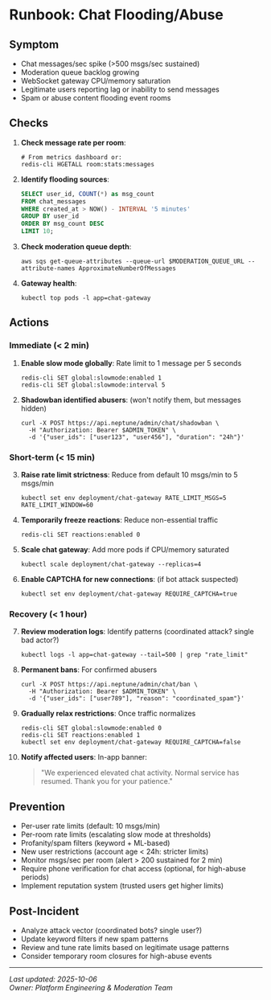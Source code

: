 # Runbook: Chat Flooding/Abuse

## Symptom

* Chat messages/sec spike (>500 msgs/sec sustained)
* Moderation queue backlog growing
* WebSocket gateway CPU/memory saturation
* Legitimate users reporting lag or inability to send messages
* Spam or abuse content flooding event rooms

## Checks

1. **Check message rate per room**:
   ```
   # From metrics dashboard or:
   redis-cli HGETALL room:stats:messages
   ```

2. **Identify flooding sources**:
   ```sql
   SELECT user_id, COUNT(*) as msg_count
   FROM chat_messages
   WHERE created_at > NOW() - INTERVAL '5 minutes'
   GROUP BY user_id
   ORDER BY msg_count DESC
   LIMIT 10;
   ```

3. **Check moderation queue depth**:
   ```
   aws sqs get-queue-attributes --queue-url $MODERATION_QUEUE_URL --attribute-names ApproximateNumberOfMessages
   ```

4. **Gateway health**:
   ```
   kubectl top pods -l app=chat-gateway
   ```

## Actions

### Immediate (< 2 min)

1. **Enable slow mode globally**: Rate limit to 1 message per 5 seconds
   ```
   redis-cli SET global:slowmode:enabled 1
   redis-cli SET global:slowmode:interval 5
   ```

2. **Shadowban identified abusers**: (won't notify them, but messages hidden)
   ```
   curl -X POST https://api.neptune/admin/chat/shadowban \
     -H "Authorization: Bearer $ADMIN_TOKEN" \
     -d '{"user_ids": ["user123", "user456"], "duration": "24h"}'
   ```

### Short-term (< 15 min)

3. **Raise rate limit strictness**: Reduce from default 10 msgs/min to 5 msgs/min
   ```
   kubectl set env deployment/chat-gateway RATE_LIMIT_MSGS=5 RATE_LIMIT_WINDOW=60
   ```

4. **Temporarily freeze reactions**: Reduce non-essential traffic
   ```
   redis-cli SET reactions:enabled 0
   ```

5. **Scale chat gateway**: Add more pods if CPU/memory saturated
   ```
   kubectl scale deployment/chat-gateway --replicas=4
   ```

6. **Enable CAPTCHA for new connections**: (if bot attack suspected)
   ```
   kubectl set env deployment/chat-gateway REQUIRE_CAPTCHA=true
   ```

### Recovery (< 1 hour)

7. **Review moderation logs**: Identify patterns (coordinated attack? single bad actor?)
   ```
   kubectl logs -l app=chat-gateway --tail=500 | grep "rate_limit"
   ```

8. **Permanent bans**: For confirmed abusers
   ```
   curl -X POST https://api.neptune/admin/chat/ban \
     -H "Authorization: Bearer $ADMIN_TOKEN" \
     -d '{"user_ids": ["user789"], "reason": "coordinated_spam"}'
   ```

9. **Gradually relax restrictions**: Once traffic normalizes
   ```
   redis-cli SET global:slowmode:enabled 0
   redis-cli SET reactions:enabled 1
   kubectl set env deployment/chat-gateway REQUIRE_CAPTCHA=false
   ```

10. **Notify affected users**: In-app banner:
    > "We experienced elevated chat activity. Normal service has resumed. Thank you for your patience."

## Prevention

* Per-user rate limits (default: 10 msgs/min)
* Per-room rate limits (escalating slow mode at thresholds)
* Profanity/spam filters (keyword + ML-based)
* New user restrictions (account age < 24h: stricter limits)
* Monitor msgs/sec per room (alert > 200 sustained for 2 min)
* Require phone verification for chat access (optional, for high-abuse periods)
* Implement reputation system (trusted users get higher limits)

## Post-Incident

* Analyze attack vector (coordinated bots? single user?)
* Update keyword filters if new spam patterns
* Review and tune rate limits based on legitimate usage patterns
* Consider temporary room closures for high-abuse events

---

_Last updated: 2025-10-06_  
_Owner: Platform Engineering & Moderation Team_
